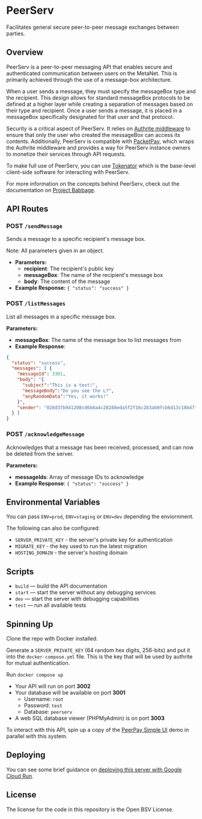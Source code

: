 # PeerServ
Facilitates general secure peer-to-peer message exchanges between parties.

## Overview

PeerServ is a peer-to-peer messaging API that enables secure and authenticated communication between users on the MetaNet. This is primarily achieved through the use of a message-box architecture.

When a user sends a message, they must specify the messageBox type and the recipient. This design allows for standard messageBox protocols to be defined at a higher layer while creating a separation of messages based on their type and recipient. Once a user sends a message, it is placed in a messageBox specifically designated for that user and that protocol.

Security is a critical aspect of PeerServ. It relies on [Authrite middleware](https://github.com/p2ppsr/authrite-express) to ensure that only the user who created the messageBox can access its contents. Additionally, PeerServ is compatible with [PacketPay](https://github.com/p2ppsr/packetpay-express), which wraps the Authrite middleware and provides a way for PeerServ instance owners to monetize their services through API requests.

To make full use of PeerServ, you can use [Tokenator](https://github.com/p2ppsr/tokenator) which is the base-level client-side software for interacting with PeerServ.

For more information on the concepts behind PeerServ, check out the documentation on [Project Babbage](https://www.projectbabbage.com/docs/peerserv/concepts).

## API Routes

### POST `/sendMessage`

Sends a message to a specific recipient's message box.

Note: All parameters given in an object.
- **Parameters:**
  - **recipient**: The recipient's public key
  - **messageBox**: The name of the recipient's message box
  - **body**: The content of the message
- **Example Response:** `{ "status": "success" }`

### POST `/listMessages`

List all messages in a specific message box.

**Parameters:**
- **messageBox**: The name of the message box to list messages from
- **Example Response**: 
```json
{ 
  "status": "success", 
  "messages": [ {
    "messageId": 3301, 
    "body": '{
      "subject":"This is a test!",
      "messageBody":"Do you see the L?",
      "anyRandomData":"Yes, it works!"
    }',
    "sender": "028d37b941208cd6b8a4c28288eda5f2f16c2b3ab0fcb6d13c18b47fe37b971fc1" 
  } ]
}
```

### POST `/acknowledgeMessage`

Acknowledges that a message has been received, processed, and can now be deleted from the server.

**Parameters:**
- **messageIds**: Array of message IDs to acknowledge
- **Example Response**: `{ "status": "success" }`

## Environmental Variables

You can pass `ENV=prod`, `ENV=staging` or `ENV=dev` depending the enviornment.

The following can also be configured:
- `SERVER_PRIVATE_KEY` - the server's private key for authentication
- `MIGRATE_KEY` - the key used to run the latest migration
- `HOSTING_DOMAIN` - the server's hosting domain

## Scripts

- `build` — build the API documentation
- `start` — start the server without any debugging services
- `dev` — start the server with debugging capabilities
- `test` — run all available tests

## Spinning Up

Clone the repo with Docker installed.

Generate a `SERVER_PRIVATE_KEY` (64 random hex digits, 256-bits) and put it into the `docker-compose.yml` file. This is the key that will be used by authrite for mutual authentication.

Run `docker compose up`
- Your API will run on port **3002**
- Your database will be available on port **3001**
  - Username: `root`
  - Password: `test`
  - Database: `peerserv`
- A web SQL database viewer (PHPMyAdmin) is on port **3003**

To interact with this API, spin up a copy of the [PeerPay Simple UI](https://github.com/p2ppsr/peerpay-simple-ui) demo in parallel with this system.

## Deploying

You can see some brief guidance on [deploying this server with Google Cloud Run](DEPLOYING.md).

## License

The license for the code in this repository is the Open BSV License.
